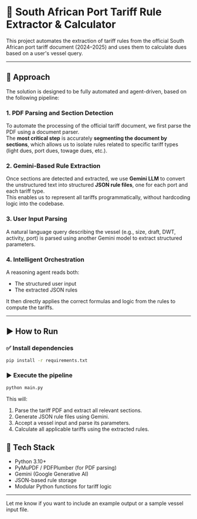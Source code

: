 # 📄 South African Port Tariff Rule Extractor & Calculator

This project automates the extraction of tariff rules from the official South African port tariff document (2024–2025) and uses them to calculate dues based on a user's vessel query.

---

## 🧠 Approach

The solution is designed to be fully automated and agent-driven, based on the following pipeline:

### 1. PDF Parsing and Section Detection

To automate the processing of the official tariff document, we first parse the PDF using a document parser.  
The **most critical step** is accurately **segmenting the document by sections**, which allows us to isolate rules related to specific tariff types (light dues, port dues, towage dues, etc.).

### 2. Gemini-Based Rule Extraction

Once sections are detected and extracted, we use **Gemini LLM** to convert the unstructured text into structured **JSON rule files**, one for each port and each tariff type.  
This enables us to represent all tariffs programmatically, without hardcoding logic into the codebase.

### 3. User Input Parsing

A natural language query describing the vessel (e.g., size, draft, DWT, activity, port) is parsed using another Gemini model to extract structured parameters.

### 4. Intelligent Orchestration

A reasoning agent reads both:
- The structured user input  
- The extracted JSON rules

It then directly applies the correct formulas and logic from the rules to compute the tariffs.

---

## ▶️ How to Run

### ✅ Install dependencies

```bash
pip install -r requirements.txt
```

### ▶️ Execute the pipeline

```bash
python main.py
```

This will:
1. Parse the tariff PDF and extract all relevant sections.
2. Generate JSON rule files using Gemini.
3. Accept a vessel input and parse its parameters.
4. Calculate all applicable tariffs using the extracted rules.


## 🔧 Tech Stack

- Python 3.10+  
- PyMuPDF / PDFPlumber (for PDF parsing)  
- Gemini (Google Generative AI)  
- JSON-based rule storage  
- Modular Python functions for tariff logic  

---

Let me know if you want to include an example output or a sample vessel input file.
